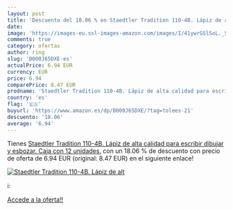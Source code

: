 ```yaml
---
layout: post
title: 'Descuento del 18.06 % en Staedtler Tradition 110-4B. Lápiz de alt'
date: 
image: 'https://images-eu.ssl-images-amazon.com/images/I/41ywrGSlSoL._SL200_.jpg'
comments: true
category: ofertas
author: ring
slug: 'B000J65DXE-es'
actualPrice: 6.94 EUR
currency: EUR
price: 6.94
comparePrice: 8.47 EUR
prodname: 'Staedtler Tradition 110-4B. Lápiz de alta calidad para escribir  dibujar y esbozar. Caja con 12 unidades.'
country: 'es'
flag: '🇪🇸'
buyurl: 'https://www.amazon.es/dp/B000J65DXE/?tag=tolees-21'
descuento: '18.06'
average: '6.94'
---
```


Tienes [Staedtler Tradition 110-4B. Lápiz de alta calidad para escribir  dibujar y esbozar. Caja con 12 unidades.](https://www.amazon.es/dp/B000J65DXE/?tag=tolees-21) con un 18.06 % de descuento con precio de oferta de 6.94 EUR (original: 8.47 EUR) en el siguiente enlace!

[![Staedtler Tradition 110-4B. Lápiz de alt](https://images-eu.ssl-images-amazon.com/images/I/41ywrGSlSoL._SL200_.jpg)](https://www.amazon.es/dp/B000J65DXE/?tag=tolees-21)

ℹ️:


[Accede a la oferta!!](https://www.amazon.es/dp/B000J65DXE/?tag=tolees-21)
